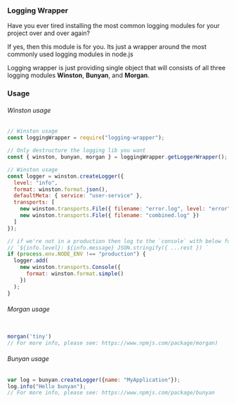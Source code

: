 ### Logging Wrapper

Have you ever tired installing the most common logging modules for your project over and over again?

If yes, then this module is for you. Its just a wrapper around the most commonly used logging modules in node.js

Logging wrapper is just providing single object that will consists of all three logging modules **Winston**, **Bunyan**, and **Morgan**.

### Usage

###### Winston usage
```javascript
// Winston usage
const loggingWrapper = require("logging-wrapper");

// Only destructure the logging lib you want
const { winston, bunyan, morgan } = loggingWrapper.getLoggerWrapper();

// Winston usage
const logger = winston.createLogger({
  level: "info",
  format: winston.format.json(),
  defaultMeta: { service: "user-service" },
  transports: [
    new winston.transports.File({ filename: "error.log", level: "error" }),
    new winston.transports.File({ filename: "combined.log" })
  ]
});

// if we're not in a production then log to the `console` with below format:
// `${info.level}: ${info.message} JSON.stringify({ ...rest }) `
if (process.env.NODE_ENV !== "production") {
  logger.add(
    new winston.transports.Console({
      format: winston.format.simple()
    })
  );
}
```

###### Morgan usage
```javascript

morgan('tiny')
// For more info, please see: https://www.npmjs.com/package/morgan)

```
###### Bunyan usage

```javascript
var log = bunyan.createLogger({name: "MyApplication"});
log.info("Hello bunyan");
// For more info, please see: https://www.npmjs.com/package/bunyan

```
